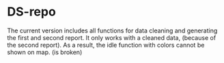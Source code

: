 # DS-repo

The current version includes all functions for data cleaning and generating the first and second report. 
It only works with a cleaned data, (because of the second report). 
As a result, the idle function with colors cannot be shown on map. (is broken)

